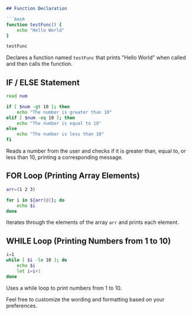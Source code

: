 ```markdown
## Function Declaration

```bash
function testFunc() {
    echo "Hello World"
}

testFunc
```

Declares a function named `testFunc` that prints "Hello World" when called and then calls the function.

## IF / ELSE Statement

```bash
read num

if [ $num -gt 10 ]; then
    echo "The number is greater than 10"
elif [ $num -eq 10 ]; then
    echo "The number is equal to 10"
else
    echo "The number is less than 10"
fi
```

Reads a number from the user and checks if it is greater than, equal to, or less than 10, printing a corresponding message.

## FOR Loop (Printing Array Elements)

```bash
arr=(1 2 3)

for i in ${arr[@]}; do
    echo $i
done
```

Iterates through the elements of the array `arr` and prints each element.

## WHILE Loop (Printing Numbers from 1 to 10)

```bash
i=1
while [ $i -le 10 ]; do
    echo $i
    let i=i+1
done
```

Uses a while loop to print numbers from 1 to 10.

Feel free to customize the wording and formatting based on your preferences.

